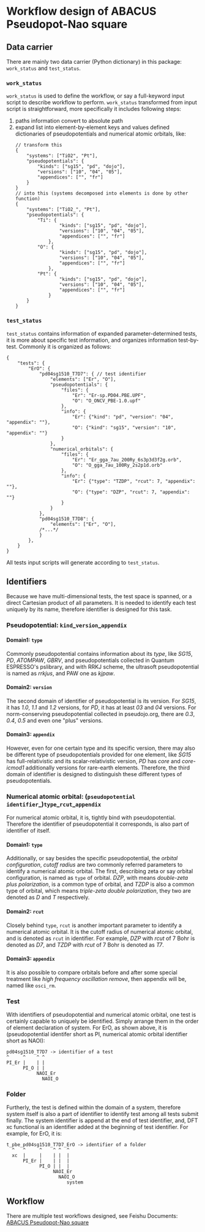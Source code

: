 # Workflow design of ABACUS Pseudopot-Nao square
## Data carrier
There are mainly two data carrier (Python dictionary) in this package: `work_status` and `test_status`.
### `work_status`
`work_status` is used to define the workflow, or say a full-keyword input script to describe workflow to perform. `work_status` transformed from input script is straightforward, more specifically it includes following steps:
1. paths information convert to absolute path
2. expand list into element-by-element keys and values defined dictionaries of pseudopotentials and numerical atomic orbitals, like:
    ```json5
    // transform this
    {
        "systems": ["TiO2", "Pt"],
        "pseudopotentials": {
            "kinds": ["sg15", "pd", "dojo"],
            "versions": ["10", "04", "05"],
            "appendices": ["", "fr"]
        }
    }
    // into this (systems decomposed into elements is done by other function)
    {
        "systems": ["TiO2_", "Pt"],
        "pseudopotentials": {
            "Ti": {
                    "kinds": ["sg15", "pd", "dojo"],
                    "versions": ["10", "04", "05"],
                    "appendices": ["", "fr"]
                },
            "O": {
                    "kinds": ["sg15", "pd", "dojo"],
                    "versions": ["10", "04", "05"],
                    "appendices": ["", "fr"]
                },
            "Pt": {
                    "kinds": ["sg15", "pd", "dojo"],
                    "versions": ["10", "04", "05"],
                    "appendices": ["", "fr"]
                }
        }
    }
    ```
### `test_status`
`test_status` contains information of expanded parameter-determined tests, it is more about specific test information,
and organizes information test-by-test. Commonly it is organized as follows:
```json5
{
    "tests": {
        "ErO": {
            "pd04sg1510_T7D7": { // test identifier
                "elements": ["Er", "O"],
                "pseudopotentials": {
                    "files": {
                        "Er": "Er-sp.PD04.PBE.UPF",
                        "O": "O_ONCV_PBE-1.0.upf"
                    },
                    "info": {
                        "Er": {"kind": "pd", "version": "04", "appendix": ""},
                        "O": {"kind": "sg15", "version": "10", "appendix": ""}
                    }
                },
                "numerical_orbitals": {
                    "files": {
                        "Er": "Er_gga_7au_200Ry_6s3p3d3f2g.orb",
                        "O": "O_gga_7au_100Ry_2s2p1d.orb"
                    },
                    "info": {
                        "Er": {"type": "TZDP", "rcut": 7, "appendix": ""},
                        "O": {"type": "DZP", "rcut": 7, "appendix": ""}
                    }
                }
            },
            "pd04sg1510_T7D8": {
                "elements": ["Er", "O"],
            /*...*/
            }
        },
    }
}
```
All tests input scripts will generate according to `test_status`.
## Identifiers
Because we have multi-dimensional tests, the test space is spanned, or a direct Cartesian product of all parameters. It is needed to identify each test uniquely by its name, therefore identifier is designed for this task.
### Pseudopotential: `kind`\_`version`\_`appendix`
#### Domain1: `type`
Commonly pseudopotential contains information about its *type*, like *SG15*, *PD*, *ATOMPAW*, *GBRV*, and pseudopotentials collected in Quantum ESPRESSO's pslibrary, and with RRKJ scheme, the ultrasoft pseudopotential is named as *rrkjus*, and PAW one as *kjpaw*.  
#### Domain2: `version`
The second domain of identifier of pseudopotential is its version. For *SG15*, it has *1.0*, *1.1* and *1.2* versions, for *PD*, it has at least *03* and *04* versions. For norm-conserving pseudopotential collected in pseudojo.org, there are *0.3*, *0.4*, *0.5* and even one "plus" versions.
#### Domain3: `appendix`
However, even for one certain type and its specific version, there may also be different type of pseudopotentials provided for one element, like *SG15* has full-relativistic and its scalar-relativistic version, *PD* has *core* and *core-icmod1* additionally versions for rare-earth elements. Therefore, the third domain of identifier is designed to distinguish these different types of pseudopotentials.
### Numerical atomic orbital: (`pseudopotential identifier`_)`type`\_`rcut`\_`appendix`
For numerical atomic orbital, it is, tightly bind with pseudopotential. Therefore the identifier of pseudopotential it corresponds, is also part of identifier of itself. 
#### Domain1: `type`
Additionally, or say besides the specific pseudopotential, the *orbital configuration*, *cutoff radius* are two commonly referred parameters to identify a numerical atomic orbital. The first, describing zeta or say orbital configuration, is named as `type` of orbital. *DZP*, with means *double-zeta plus polarization*, is a common type of orbital, and *TZDP* is also a common type of orbital, which means *triple-zeta double polarization*, they two are denoted as *D* and *T* respectively.
#### Domain2: `rcut`
Closely behind `type`, `rcut` is another important parameter to identify a numerical atomic orbital. It is the cutoff radius of numerical atomic orbital, and is denoted as `rcut` in identifier. For example, *DZP* with *rcut* of 7 Bohr is denoted as *D7*, and *TZDP* with *rcut* of 7 Bohr is denoted as *T7*.
#### Domain3: `appendix`
It is also possible to compare orbitals before and after some special treatment like *high frequency oscillation remove*, then appendix will be, named like `osci_rm`.
### Test
With identifiers of pseudopotential and numerical atomic orbital, one test is certainly capable to uniquely be identified. Simply arrange them in the order of element declaration of system. For ErO, as shown above, it is (pseudopotential identifer short as PI, numerical atomic orbital identifier short as NAOI):
```
pd04sg1510_T7D7 -> identifier of a test
^     ^    ^ ^
PI_Er |    | |
      PI_O | |
           NAOI_Er
             NAOI_O
```
### Folder
Furtherly, the test is defined within the domain of a system, therefore system itself is also a part of identifier to identify test among all tests submit finally. The system identifier is append at the end of test identifier, and, DFT xc functional is an identifier added at the beginning of test identifier. For example, for ErO, it is:
```
t_pbe_pd04sg1510_T7D7_ErO -> identifier of a folder
  ^   ^     ^    ^ ^  ^
  xc  |     |    | |  |
      PI_Er |    | |  |
            PI_O | |  |
                 NAOI_Er
                   NAOI_O
                      system
```
## Workflow
There are multiple test workflows designed, see Feishu Documents:  
[ABACUS Pseudopot-Nao square](https://ucoyxk075n.feishu.cn/docx/DiaqdLxmyoltgLxU4iEcdzoVnwb)